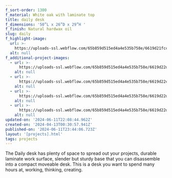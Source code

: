 ```yaml
---
f_sort-order: 1300
f_material: White oak with laminate top
title: daily desk
f_dimensions: '50”L x 26”D x 29”H '
f_finish: Natural hardwax oil
slug: daily
f_highlight-image:
  url: >-
    https://uploads-ssl.webflow.com/65b859d515ed4a4e535b758e/6619d21fccb74532b45572a4__DSC7372%20Large.jpeg
  alt: null
f_additional-project-images:
  - url: >-
      https://uploads-ssl.webflow.com/65b859d515ed4a4e535b758e/6619d22dbcfa1367ed279027__DSC7361%20Large.jpeg
    alt: null
  - url: >-
      https://uploads-ssl.webflow.com/65b859d515ed4a4e535b758e/6619d22cbf4b73365f87f5d4__DSC7370%20Large.jpeg
    alt: null
  - url: >-
      https://uploads-ssl.webflow.com/65b859d515ed4a4e535b758e/6619d22d10a9b25b9846ff2e__DSC7382%20Large.jpeg
    alt: null
  - url: >-
      https://uploads-ssl.webflow.com/65b859d515ed4a4e535b758e/6619d22d6042563326c442f3__DSC7386%20Large.jpeg
    alt: null
updated-on: '2024-06-11T22:08:44.962Z'
created-on: '2024-04-13T00:30:57.941Z'
published-on: '2024-06-11T23:44:06.723Z'
layout: '[projects].html'
tags: projects
---
```


The Daily desk has plenty of space to spread out your projects, durable laminate work surface, slender but sturdy base that you can disassemble into a compact moveable desk. This is a desk you want to spend many hours at, working, thinking, creating.
